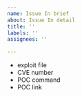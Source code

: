 ```yaml
---
name: Issue In brief
about: Issue In detail
title: ''
labels: ''
assignees: ''

---
```


- exploit file
- CVE number
- POC command
- POC link
